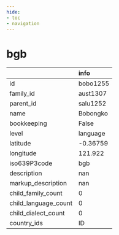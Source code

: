 ```yaml
---
hide:
- toc
- navigation
---
```

# bgb
|                      | info     |
|:---------------------|:---------|
| id                   | bobo1255 |
| family_id            | aust1307 |
| parent_id            | salu1252 |
| name                 | Bobongko |
| bookkeeping          | False    |
| level                | language |
| latitude             | -0.36759 |
| longitude            | 121.922  |
| iso639P3code         | bgb      |
| description          | nan      |
| markup_description   | nan      |
| child_family_count   | 0        |
| child_language_count | 0        |
| child_dialect_count  | 0        |
| country_ids          | ID       |